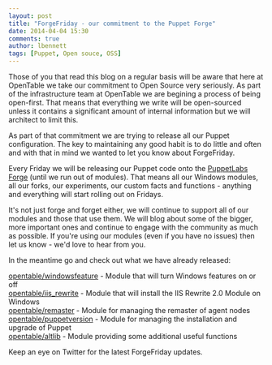 ```yaml
---
layout: post
title: "ForgeFriday - our commitment to the Puppet Forge"
date: 2014-04-04 15:30
comments: true
author: lbennett
tags: [Puppet, Open souce, OSS]
---
```


Those of you that read this blog on a regular basis will be aware that here at OpenTable we take our commitment to Open Source very seriously. As part of the infrastructure team at OpenTable we are begining a process of being open-first. That means that everything we write will be open-sourced unless it contains a significant amount of internal information but we will architect to limit this.

As part of that commitment we are trying to release all our Puppet configuration. The key to maintaining any good habit is to do little and often and with that in mind we wanted to let you know about ForgeFriday.

Every Friday we will be releasing our Puppet code onto the [PuppetLabs Forge](http://forge.puppetlabs.com/opentable) (until we run out of modules). That means all our Windows modules, all our forks, our experiments, our custom facts and functions - anything and everything will start rolling out on Fridays. 

It's not just forge and forget either, we will continue to support all of our modules and those that use them. We will blog about some of the bigger, more important ones and continue to engage with the community as much as possible. If you're using our modules (even if you have no issues) then let us know - we'd love to hear from you.

In the meantime go and check out what we have already released:

[opentable/windowsfeature](http://forge.puppetlabs.com/opentable/windowsfeature) - Module that will turn Windows features on or off<br/>
[opentable/iis_rewrite](http://forge.puppetlabs.com/opentable/iis_rewrite) - Module that will install the IIS Rewrite 2.0 Module on Windows <br/>
[opentable/remaster](http://forge.puppetlabs.com/opentable/remaster) - Module for managing the remaster of agent nodes <br/>
[opentable/puppetversion](http://forge.puppetlabs.com/opentable/puppetversion) - Module for managing the installation and upgrade of Puppet<br/>
[opentable/altlib](http://forge.puppetlabs.com/opentable/altlib) - Module providing some additional useful functions <br/>


Keep an eye on Twitter for the latest ForgeFriday updates.
